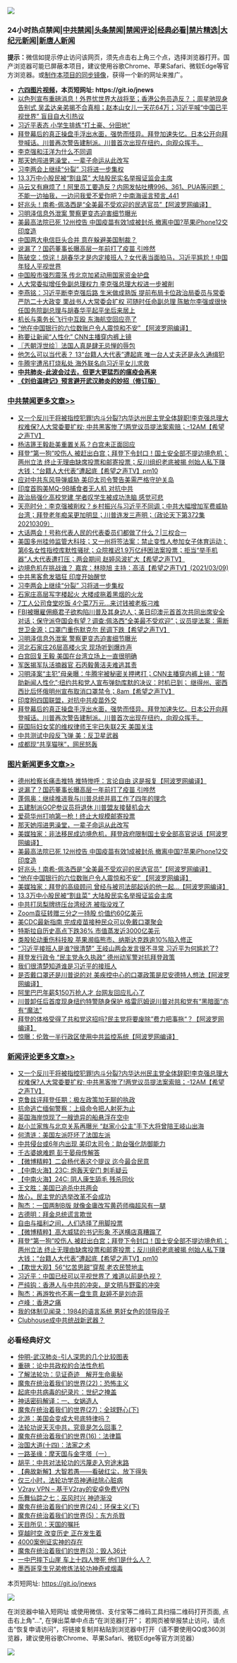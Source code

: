![](https://raw.githubusercontent.com/fqnews/bnews/master/64photo/fqnews-qr.jpg)

<div id="tt">
<h3>24小时热点禁闻|<a href="#%E4%B8%AD%E5%85%B1%E7%A6%81%E9%97%BB%E6%9B%B4%E5%A4%9A%E6%96%87%E7%AB%A0">中共禁闻</a>|<a href="#%E5%9B%BE%E7%89%87%E6%96%B0%E9%97%BB%E6%9B%B4%E5%A4%9A%E6%96%87%E7%AB%A0">头条禁闻</a>|<a href="#%E6%96%B0%E9%97%BB%E8%AF%84%E8%AE%BA%E6%9B%B4%E5%A4%9A%E6%96%87%E7%AB%A0">禁闻评论|<a href="#%E5%BF%85%E7%9C%8B%E7%BB%8F%E5%85%B8%E5%A5%BD%E6%96%87">经典必看|<a href="/video.md#%E7%A6%81%E7%89%87%E7%B2%BE%E9%80%89">禁片精选</a>|<a href="https://github.com/fqnews/djy/blob/master/gb/nf1351518.md#1">大纪元新闻</a>|<a href="https://github.com/fqnews/ntdtv/blob/master/gb/prog204.md#1">新唐人新闻</a></h3>
<div><b>提示：</b>微信如提示停止访问该网页，须先点击右上角三个点，选择浏览器打开。国产浏览器可能已屏蔽本项目，建议使用谷歌Chrome、苹果Safari、微软Edge等官方浏览器。或<a href="https://github.com/fqnews/bnews/blob/master/%E5%88%B6%E4%BD%9Cgit%E7%A6%81%E9%97%BB%E9%95%9C%E5%83%8F.md">制作本项目的同步镜像</a>，获得一个新的网址来推广。</div>
<ul>
<li><b><a href="http://d1.bdrive.tk/64.mp4" target="_blank">六四图片视频</a>，本页短网址: https://git.io/jnews</b></li>
<li><a href="/bannedvideo/20210309/1501165.md">以色列宣布重磅消息！外界忧世界大战将至；香港公务员造反？；周星驰现身告别式 吴孟达亲弟揭不合真相；赵本山女儿一天花64万；习近平喊“中国已平视世界” 盲目自大引热议</a></li>
<li><a href="/cbnews/20210309/1501204.md">习近平表态 小学生排练“打土豪、分田地”</a></li>
<li><a href="/comments/20210309/1501292.md">拜登幕后的真正操盘手浮出水面，强势而怪异。拜登加速失忆。日本公开向拜登喊话。川普再次警告建制派。川普首次出现在纽约，向观众挥手。</a></li>
<li><a href="/ssgc/20210309/1501214.md">李克强和汪洋为什么不同调</a></li>
<li><a href="/topimagenews/20210310/1501553.md">那天她闯进男澡堂，一辈子命运从此改写</a></li>
<li><a href="/cbnews/20210310/1501554.md">习李两会上继续“分裂” 习将进一步集权</a></li>
<li><a href="/topimagenews/20210309/1501174.md">13.3万中小股民被“割韭菜” 大陆股民实名举报证监会主席</a></li>
<li><a href="/comments/20210309/1501164.md">马云又有麻烦了！阿里员工要造反？内网发帖吐槽996、361、PUA等问题：不能一边抽我，一边问我爱不爱你吧？中南海谣言预言_441</a></li>
<li><a href="/topimagenews/20210309/1501193.md">好兆头！南希-佩洛西是“全美最不受欢迎的民选官员”【阿波罗网编译】</a></li>
<li><a href="/cbnews/20210309/1501388.md">习明泽信息外泄案 警察更变态迫害细节曝光</a></li>
<li><a href="/topimagenews/20210309/1501309.md">美最高法院已死 12州控告 中国疫苗有效1成被封杀 撤离中国?苹果iPhone12交印度造</a></li>
<li><a href="/headline/20210310/1501549.md">中国两大电信巨头合并 意在躲避美国制裁？</a></li>
<li><a href="/topimagenews/20210310/1501650.md">说漏了？国药董事长曝高层一年前打了疫苗 引哗然</a></li>
<li><a href="/bannedvideo/20210309/1501333.md">陈破空：惊诧！胡春华才是内定接班人？女代表当面拍马，习近平尴尬！中国年轻人平视世界</a></li>
<li><a href="/finance/20210310/1501495.md">中国股市强烈震荡 传北京加紧动用国家资金护盘</a></li>
<li><a href="/headline/20210309/1501244.md">人大常委拟增任免副总理权力 李克强总理大权进一步被削</a></li>
<li><a href="/comments/20210310/1501526.md">李燕铭：习近平断李克强后路 生米做成熟饭 提前布局卡位政治局委员与常委 严防二十大政变 栗战书人大常委会扩权 可随时任命副总理 陈敏尔李强或很快任国务院副总理与胡春华平起平坐后来居上</a></li>
<li><a href="/cbnews/20210309/1501200.md">机长与乘务长飞行中互殴 东海航空回应亮了</a></li>
<li><a href="/topimagenews/20210309/1501191.md">“他在中国银行的六位数账户令人震惊和不安” 【阿波罗网编译】</a></li>
<li><a href="/comments/20210310/1501460.md">称要让新闻“人性化” CNN主播穿内裤上镜</a></li>
<li><a href="/ssgc/20210310/1501552.md">〖兲朝浮世绘〗法国人真是肆无忌惮的辱包</a></li>
<li><a href="/cbnews/20210309/1501219.md">他怎么可以当代表？ 13“台籍人大代表”遭起底 唯一台人丈夫还是永久通缉犯</a></li>
<li><a href="/cbnews/20210309/1501180.md">牛腾宇遭吊打烧私处 海外联名向习近平女儿求救</a></li>
<li><b><a href="/comments/20200211/1275071.md" target="_blank">中共肺炎-此波会过去，但更大更猛烈的瘟疫会再来</a></b></li>
<li><b><a href="/comments/20200207/1272816.md" target="_blank">《刘伯温碑记》预言避开武汉肺炎的妙招（修订版）</a></b></li>
</ul>
</div>

<div class="catlist">
<h3><a href="/cbnews/" target="_blank">中共禁闻</a><span><a href="/cbnews/" target="_blank" rel="nofollow">更多文章>></a></span></h3>
<ul>
<li><a href="/comments/20210310/1501810.md" target="_blank">又一个反川干将被指控犯罪!内斗分裂?内华达州民主党全体辞职!李克强总理大权难保?人大常委要扩权; 中共黑客惨了!两党议员提法案索赔；-12AM【希望之声TV】</a></li>
<li><a href="/cbnews/20210310/1501789.md" target="_blank">杨洁篪王毅赴美重置关系？白宫未正面回应</a></li>
<li><a href="/comments/20210310/1501709.md" target="_blank">拜登“第一狗”咬伤人 被赶出白宫；拜登下令封口！国土安全部不提边境危机； 两州立法  终止无理由缺席投票和邮寄投票；反川组织老底被揭  创始人私下赚大钱；“台籍人大代表”遭起底【希望之声TV】pm10</a></li>
<li><a href="/cbnews/20210310/1501678.md" target="_blank">应对中共东风导弹威胁 美印太司令警告美需严格守护关岛</a></li>
<li><a href="/cbnews/20210310/1501652.md" target="_blank">印度首购美MQ-9B捕食者无人机 对抗中共</a></li>
<li><a href="/cbnews/20210310/1501651.md" target="_blank">政治局强化高校党建 学者叹学生被成功洗脑 感觉可悲</a></li>
<li><a href="/cbnews/20210310/1501631.md" target="_blank">天亮时分：李克强被削权？乡村振兴与习近平不同调；中共大幅增加军费威胁台湾；拜登老年痴呆更加明显；川普连发三声明；（政论天下第372集 20210309）</a></li>
<li><a href="/cbnews/20210310/1501517.md" target="_blank">大话两会！号称代表人民的代表委员们都做了什么？|三权合一</a></li>
<li><a href="/comments/20210310/1501618.md" target="_blank">美国多州挂帅监管大科技；又一州将签法案：禁止变性人参加女子体育运动；第6名女性指控库默性骚扰；众院推迟1.9万亿纾困法案投票；拒当“举手机器”人大代表遭打压；两会期间 赵婷风波扩大【希望之声TV】</a></li>
<li><a href="/comments/20210310/1501617.md" target="_blank">边境危机在挑战谁？  嘉宾：林晓旭 主持：高洁【希望之声TV】(2021/03/09)</a></li>
<li><a href="/cbnews/20210310/1501563.md" target="_blank">中共黑客愈发猖狂 印度开始醒觉</a></li>
<li><a href="/cbnews/20210310/1501554.md" target="_blank">习李两会上继续“分裂” 习将进一步集权</a></li>
<li><a href="/cbnews/20210310/1501518.md" target="_blank">石家庄高层写字楼起火 大楼成拖着黑烟的火龙</a></li>
<li><a href="/cbnews/20210310/1501494.md" target="_blank">7工人公司食堂吃饭 4个菜7万元…来讨钱被老板刁难</a></li>
<li><a href="/comments/20210310/1501493.md" target="_blank">FBI被曝雇佣瘾君子欲构陷川普及其身边人；美日印澳元首首次共同出席安全对话；保守派夺国会有望？调查:佩洛西“全美最不受欢迎”；议员提法案：需断世卫金源；口罩门重伤默克尔 民调下跌【希望之声TV】</a></li>
<li><a href="/cbnews/20210309/1501388.md" target="_blank">习明泽信息外泄案 警察更变态迫害细节曝光</a></li>
<li><a href="/cbnews/20210309/1501365.md" target="_blank">河北石家庄26层高楼火灾 现场听到爆炸声</a></li>
<li><a href="/cbnews/20210309/1501356.md" target="_blank">白宫回复王毅 美国在台湾立场上一直很明确</a></li>
<li><a href="/cbnews/20210309/1501355.md" target="_blank">军医揭军队活摘器官 石丙毅黄洁夫难逃其责</a></li>
<li><a href="/comments/20210309/1501342.md" target="_blank">习明泽案“主犯”母亲曝：牛腾宇被秘密关押拷打；CNN主播穿内裤上镜：“帮助新闻人性化”;纽约共和党人宣布弹劾库默的决议：时机已到； 继得州、密西西比后怀俄明州宣布取消口罩禁令；8am【希望之声TV】</a></li>
<li><a href="/cbnews/20210309/1501338.md" target="_blank">印度盼四国联盟，对抗中共疫苗外交</a></li>
<li><a href="/comments/20210309/1501292.md" target="_blank">拜登幕后的真正操盘手浮出水面，强势而怪异。拜登加速失忆。日本公开向拜登喊话。川普再次警告建制派。川普首次出现在纽约，向观众挥手。</a></li>
<li><a href="/cbnews/20210309/1501285.md" target="_blank">获国际妇女奖的维权律师王宇已失联2天 美国关注</a></li>
<li><a href="/cbnews/20210309/1501274.md" target="_blank">中共测试中段反飞弹 美：反卫星武器</a></li>
<li><a href="/cbnews/20210309/1501273.md" target="_blank">成都现“共享猫咪”，网民怒轰</a></li>

</ul>
</div>
<div class="catlist">
<h3><a href="/topimagenews/" target="_blank">图片新闻</a><span><a href="/topimagenews/" target="_blank" rel="nofollow">更多文章>></a></span></h3>
<ul>
<li><a href="/topimagenews/20210310/1501787.md" target="_blank">德州检察长痛击推特 推特惨呼：言论自由 这是报复【阿波罗网编译】</a></li>
<li><a href="/topimagenews/20210310/1501650.md" target="_blank">说漏了？国药董事长曝高层一年前打了疫苗 引哗然</a></li>
<li><a href="/topimagenews/20210310/1501634.md" target="_blank">蓬佩奥：继续推进我与川普总统并肩工作了四年的理念</a></li>
<li><a href="/topimagenews/20210310/1501633.md" target="_blank">五建制派GOP参议员将退休 川普盟友接替机会大</a></li>
<li><a href="/topimagenews/20210310/1501632.md" target="_blank">爱荷华州打响第一枪！终止大规模邮寄投票</a></li>
<li><a href="/topimagenews/20210310/1501553.md" target="_blank">那天她闯进男澡堂，一辈子命运从此改写</a></li>
<li><a href="/topimagenews/20210309/1501336.md" target="_blank">美媒独家：非法移民成边境危机，拜登政府限制国土安全部高官说话【阿波罗网编译】</a></li>
<li><a href="/topimagenews/20210309/1501309.md" target="_blank">美最高法院已死 12州控告 中国疫苗有效1成被封杀 撤离中国?苹果iPhone12交印度造</a></li>
<li><a href="/topimagenews/20210309/1501193.md" target="_blank">好兆头！南希-佩洛西是“全美最不受欢迎的民选官员”【阿波罗网编译】</a></li>
<li><a href="/topimagenews/20210309/1501191.md" target="_blank">“他在中国银行的六位数账户令人震惊和不安” 【阿波罗网编译】</a></li>
<li><a href="/topimagenews/20210309/1501176.md" target="_blank">美媒独家：拜登的高级顾问 曾经与被司法部起诉的他一起&#8230;【阿波罗网编译】</a></li>
<li><a href="/topimagenews/20210309/1501174.md" target="_blank">13.3万中小股民被“割韭菜” 大陆股民实名举报证监会主席</a></li>
<li><a href="/topimagenews/20210309/1501172.md" target="_blank">中共打凤梨牌挤压台湾经济 被指没戏了</a></li>
<li><a href="/topimagenews/20210309/1501171.md" target="_blank">Zoom袁征转赠三分之一持股 价值约60亿美元</a></li>
<li><a href="/topimagenews/20210309/1501170.md" target="_blank">美CDC最新指南 完成疫苗接种民众可以免戴口罩聚会</a></li>
<li><a href="/topimagenews/20210309/1501169.md" target="_blank">特斯拉自历史高点下跌36% 市值蒸发近3000亿美元</a></li>
<li><a href="/topimagenews/20210309/1501027.md" target="_blank">类股轮动重伤科技股 苹果濒临熊市、纳斯达克跌逾10%陷入修正</a></li>
<li><a href="/topimagenews/20210309/1500992.md" target="_blank">&#8220;习近平接班人是谁?很清楚&#8221; 王岐山两会发言很不寻常 习近平为何尴尬了?</a></li>
<li><a href="/topimagenews/20210308/1500730.md" target="_blank">拜登发行政令 “民主党永久执政” 德州动军警对抗拜登政策</a></li>
<li><a href="/topimagenews/20210308/1500679.md" target="_blank">我们很清楚知道谁是习近平的接班人</a></li>
<li><a href="/topimagenews/20210308/1500678.md" target="_blank">是否戴口罩还是川普说的对 美疾控中心的口罩政策是尼安德特人想法【阿波罗网编译】</a></li>
<li><a href="/topimagenews/20210308/1500666.md" target="_blank">阿里巴巴年薪$150万抢人才 台网友回应扎心了</a></li>
<li><a href="/topimagenews/20210308/1500665.md" target="_blank">川普卸任后首度现身纽约特警随身保护 格雷厄姆说川普对共和党有“黑暗面”亦有“魔法”</a></li>
<li><a href="/topimagenews/20210308/1500636.md" target="_blank">拜登的体格受得了共和党这招吗?民主党将要废除”费力把事拖“？【阿波罗网编译】</a></li>
<li><a href="/topimagenews/20210308/1500595.md" target="_blank">惊曝：伦敦一半行政区使用中共监控系统【阿波罗网编译】</a></li>

</ul>
</div>
<div class="catlist">
<h3><a href="/comments/" target="_blank">新闻评论</a><span><a href="/comments/" target="_blank" rel="nofollow">更多文章>></a></span></h3>
<ul>
<li><a href="/comments/20210310/1501810.md" target="_blank">又一个反川干将被指控犯罪!内斗分裂?内华达州民主党全体辞职!李克强总理大权难保?人大常委要扩权; 中共黑客惨了!两党议员提法案索赔；-12AM【希望之声TV】</a></li>
<li><a href="/comments/20210310/1501809.md" target="_blank">克鲁兹评拜登任期：极左政策加无聊的执政</a></li>
<li><a href="/comments/20210310/1501808.md" target="_blank">抗命逃亡缅甸警察：上级命令把人射死为止</a></li>
<li><a href="/comments/20210310/1501802.md" target="_blank">英国海岸惊现了一艘诡异的船悬浮在空中</a></li>
<li><a href="/comments/20210310/1501800.md" target="_blank">赵小兰家族与北京关系再曝光 “赵家小公主”手下大将曾陪王岐山出海</a></li>
<li><a href="/comments/20210310/1501792.md" target="_blank">何清涟：美国左派吓坏了法国左派</a></li>
<li><a href="/comments/20210310/1501781.md" target="_blank">中共侵台或6年内出现 美印太司令：助台强化防御能力</a></li>
<li><a href="/comments/20210310/1501780.md" target="_blank">千古婆媳难题 彭于晏母传解答</a></li>
<li><a href="/comments/20210310/1501720.md" target="_blank">【微博精粹】二会杨代表这个提议 迄今最合民意</a></li>
<li><a href="/comments/20210310/1501719.md" target="_blank">【中南火海​】23C: 炮轰天安门 刺毛疑云</a></li>
<li><a href="/comments/20210310/1501718.md" target="_blank">【中南火海​】24C: 阴人康生舔毛 残杀同伙</a></li>
<li><a href="/comments/20210310/1501717.md" target="_blank">王文胜：美国已追杀中共两会</a></li>
<li><a href="/comments/20210310/1501716.md" target="_blank">放心，民主党的选举改革不会成功</a></li>
<li><a href="/comments/20210310/1501715.md" target="_blank">陶杰：一国两制B版 就像金庸改写黄药师梅超风有一腿</a></li>
<li><a href="/comments/20210310/1501714.md" target="_blank">古德明：拜金总统谎言欺世</a></li>
<li><a href="/comments/20210310/1501713.md" target="_blank">自由与福利之间，人们选择了用脚投票</a></li>
<li><a href="/comments/20210310/1501712.md" target="_blank">【微博精粹】高大威猛的书记形象 不送横店真糟蹋了</a></li>
<li><a href="/comments/20210310/1501709.md" target="_blank">拜登“第一狗”咬伤人 被赶出白宫；拜登下令封口！国土安全部不提边境危机； 两州立法  终止无理由缺席投票和邮寄投票；反川组织老底被揭  创始人私下赚大钱；“台籍人大代表”遭起底【希望之声TV】pm10</a></li>
<li><a href="/comments/20210310/1501708.md" target="_blank">【欺世大观】56“忆苦思甜”穿帮 老农民赞地主</a></li>
<li><a href="/comments/20210310/1501707.md" target="_blank">习近平：中国已经可以平视世界了 难道以前是仇视？</a></li>
<li><a href="/comments/20210310/1501706.md" target="_blank">严纯钩：香港人与中共的冲突，是文明与野蛮的冲突</a></li>
<li><a href="/comments/20210310/1501705.md" target="_blank">陶杰：再游牧也不离一盘生意 赵婷不是刘亦菲</a></li>
<li><a href="/comments/20210310/1501704.md" target="_blank">卢峰：香港之痛</a></li>
<li><a href="/comments/20210310/1501703.md" target="_blank">我的体制见闻录：1984的语言系统 男奸女色的领导段子</a></li>
<li><a href="/comments/20210310/1501702.md" target="_blank">Clubhouse成中共统战新武器？</a></li>

</ul>
</div>

<div class="catlist">
<h3>必看经典好文</h3>
<ul>
<li><a href="/comments/20200620/1347687.md" target="_blank">仲明-武汉肺炎-引人深思的几个比较图表</a></li>
<li><a href="/comments/20200705/783271.md" target="_blank">重磅：论中共政权的合法性危机</a></li>
<li><a href="/comments/20200307/1289968.md" target="_blank">了解法轮功：见证奇迹　解开生命奥秘</a></li>
<li><a href="/comments/20180804/981524.md" target="_blank">魔鬼在统治着我们的世界(22)：恐怖主义</a></li>
<li><a href="/comments/20200702/1354076.md" target="_blank">起底中共病毒的纪录片：世纪之掩盖</a></li>
<li><a href="/comments/20200609/1342224.md" target="_blank">神话密码解译：一、女娲造人</a></li>
<li><a href="/comments/20181224/1052333.md" target="_blank">魔鬼在统治着我们的世界(27)：全球野心(下)</a></li>
<li><a href="/comments/20200712/1359488.md" target="_blank">北游：美国会变成大号底特律吗？</a></li>
<li><a href="/comments/20210308/1500552.md" target="_blank">法轮功说天灭中共，究竟是怎么回事？</a></li>
<li><a href="/topimagenews/20180615/958090.md" target="_blank">魔鬼在统治着我们的世界(16)：法律篇</a></li>
<li><a href="/cbnews/20180320/916962.md" target="_blank">治国大道(十四)：法家之术</a></li>
<li><a href="/tculture/20160806/568214.md" target="_blank">一路圣缘：摩天国与金字塔（一）</a></li>
<li><a href="/cbnews/20200720/1363328.md" target="_blank">胡平：中共对法轮功的污蔑走入穷途末路</a></li>
<li><a href="/comments/20201217/1449706.md" target="_blank">【典故新解】大智若愚——看破红尘，放下得失</a></li>
<li><a href="/health/20170626/780270.md" target="_blank">仅三小时，法轮功学员神通祛除心脏病</a></li>
<li><a href="/comments/20200112/1257608.md" target="_blank">V2ray VPN &#8211; 基于V2ray的安卓免费VPN</a></li>
<li><a href="/tculture/20190101/792550.md" target="_blank">乐舞仙踪之七：巫风时兴 神迹渐没</a></li>
<li><a href="/cbnews/20180907/994846.md" target="_blank">魔鬼在统治着我们的世界(24)：环保主义(下)</a></li>
<li><a href="/topimagenews/20180524/946967.md" target="_blank">魔鬼在统治着我们的世界(5)：东方杀戮</a></li>
<li><a href="/tculture/20180919/1000196.md" target="_blank">天目所见：天国的嘱托</a></li>
<li><a href="/comments/20200626/1259925.md" target="_blank">穿越时空 改变历史 正在发生着</a></li>
<li><a href="/lifebaike/20201113/1430218.md" target="_blank">4000案例证实神的存在</a></li>
<li><a href="/topimagenews/20180521/945342.md" target="_blank">魔鬼在统治着我们的世界(3)：毁人36计</a></li>
<li><a href="/cbnews/20200611/1343057.md" target="_blank">一中巴摔下山崖 车上十四人惨死 他们是什么人？</a></li>
<li><a href="/topimagenews/20210214/1487270.md" target="_blank">墨西哥孪生兄弟修炼法轮功神奇戒烟毒</a></li>

</ul>
</div>

本页短网址: https://git.io/jnews

![](https://raw.githubusercontent.com/fqnews/bnews/master/64photo/fqnews-qr.jpg)

在浏览器中输入短网址 或使用微信、支付宝等二维码工具扫描二维码打开页面, 点击右上角"...", 在弹出菜单中点击“在浏览器打开”； 若网页被举报禁止访问，请点击“恢复申请访问”，将链接复制并粘贴到浏览器中打开（请不要使用QQ或360浏览器，建议使用谷歌Chrome、苹果Safari、微软Edge等官方浏览器）

![](https://raw.githubusercontent.com/fqnews/bnews/master/64photo/wx.jpg)